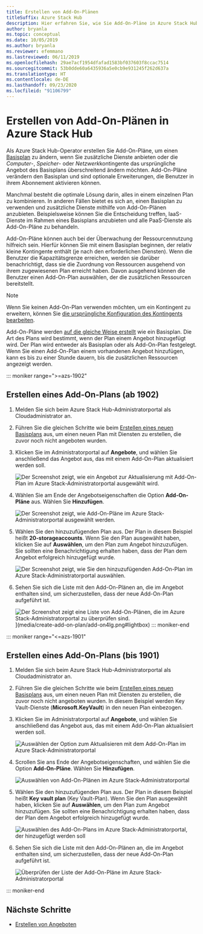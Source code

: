 ```yaml
---
title: Erstellen von Add-On-Plänen
titleSuffix: Azure Stack Hub
description: Hier erfahren Sie, wie Sie Add-On-Pläne in Azure Stack Hub erstellen.
author: bryanla
ms.topic: conceptual
ms.date: 10/05/2019
ms.author: bryanla
ms.reviewer: efemmano
ms.lastreviewed: 06/11/2019
ms.openlocfilehash: 29ae7acf1954dfafad1583bf037603f8ccac7514
ms.sourcegitcommit: 53b0dde60a6435936a5e0cb9e931245f262d637a
ms.translationtype: HT
ms.contentlocale: de-DE
ms.lasthandoff: 09/23/2020
ms.locfileid: "91106799"
---
```

# <a name="create-add-on-plans-in-azure-stack-hub"></a>Erstellen von Add-On-Plänen in Azure Stack Hub

Als Azure Stack Hub-Operator erstellen Sie Add-On-Pläne, um einen [Basisplan](azure-stack-create-plan.md) zu ändern, wenn Sie zusätzliche Dienste anbieten oder die *Computer*-, *Speicher*- oder *Netzwerk*kontingente das ursprüngliche Angebot des Basisplans überschreitend ändern möchten. Add-On-Pläne verändern den Basisplan und sind optionale Erweiterungen, die Benutzer in ihrem Abonnement aktivieren können.

Manchmal besteht die optimale Lösung darin, alles in einem einzelnen Plan zu kombinieren. In anderen Fällen bietet es sich an, einen Basisplan zu verwenden und zusätzliche Dienste mithilfe von Add-On-Plänen anzubieten. Beispielsweise können Sie die Entscheidung treffen, IaaS-Dienste im Rahmen eines Basisplans anzubieten und alle PaaS-Dienste als Add-On-Pläne zu behandeln.

Add-On-Pläne können auch bei der Überwachung der Ressourcennutzung hilfreich sein. Hierfür können Sie mit einem Basisplan beginnen, der relativ kleine Kontingente enthält (je nach den erforderlichen Diensten). Wenn die Benutzer die Kapazitätsgrenze erreichen, werden sie darüber benachrichtigt, dass sie die Zuordnung von Ressourcen ausgehend von ihrem zugewiesenen Plan erreicht haben. Davon ausgehend können die Benutzer einen Add-On-Plan auswählen, der die zusätzlichen Ressourcen bereitstellt.

> [!NOTE]
> Wenn Sie keinen Add-On-Plan verwenden möchten, um ein Kontingent zu erweitern, können Sie [die ursprüngliche Konfiguration des Kontingents bearbeiten](azure-stack-quota-types.md#edit-a-quota).

Add-On-Pläne werden [auf die gleiche Weise erstellt](azure-stack-create-plan.md) wie ein Basisplan. Die Art des Plans wird bestimmt, wenn der Plan einem Angebot hinzugefügt wird. Der Plan wird entweder als Basisplan oder als Add-On-Plan festgelegt. Wenn Sie einen Add-On-Plan einem vorhandenen Angebot hinzufügen, kann es bis zu einer Stunde dauern, bis die zusätzlichen Ressourcen angezeigt werden.

::: moniker range=">=azs-1902"
## <a name="create-an-add-on-plan-1902-and-later"></a>Erstellen eines Add-On-Plans (ab 1902)

1. Melden Sie sich beim Azure Stack Hub-Administratorportal als Cloudadministrator an.
2. Führen Sie die gleichen Schritte wie beim [Erstellen eines neuen Basisplans](azure-stack-create-plan.md) aus, um einen neuen Plan mit Diensten zu erstellen, die zuvor noch nicht angeboten wurden.
3. Klicken Sie im Administratorportal auf **Angebote**, und wählen Sie anschließend das Angebot aus, das mit einem Add-On-Plan aktualisiert werden soll.

   ![Der Screenshot zeigt, wie ein Angebot zur Aktualisierung mit Add-On-Plan im Azure Stack-Administratorportal ausgewählt wird.](media/create-add-on-plan/add-on1.png)

4. Wählen Sie am Ende der Angebotseigenschaften die Option **Add-On-Pläne** aus. Wählen Sie **Hinzufügen**.

    ![Der Screenshot zeigt, wie Add-On-Pläne im Azure Stack-Administratorportal ausgewählt werden.](media/create-add-on-plan/add-on2.png)

5. Wählen Sie den hinzuzufügenden Plan aus. Der Plan in diesem Beispiel heißt **20-storageaccounts**. Wenn Sie den Plan ausgewählt haben, klicken Sie auf **Auswählen**, um den Plan zum Angebot hinzuzufügen. Sie sollten eine Benachrichtigung erhalten haben, dass der Plan dem Angebot erfolgreich hinzugefügt wurde.

    ![Der Screenshot zeigt, wie Sie den hinzuzufügenden Add-On-Plan im Azure Stack-Administratorportal auswählen.](media/create-add-on-plan/add-on3.png)

6. Sehen Sie sich die Liste mit den Add-On-Plänen an, die im Angebot enthalten sind, um sicherzustellen, dass der neue Add-On-Plan aufgeführt ist.

    ![Der Screenshot zeigt eine Liste von Add-On-Plänen, die im Azure Stack-Administratorportal zu überprüfen sind.](media/create-add-on-plan/add-on4.png "Add-On-Plan erstellen")](media/create-add-on-plan/add-on4lg.png#lightbox)
::: moniker-end

::: moniker range="<=azs-1901"

## <a name="create-an-add-on-plan-1901-and-earlier"></a>Erstellen eines Add-On-Plans (bis 1901)

1. Melden Sie sich beim Azure Stack Hub-Administratorportal als Cloudadministrator an.
2. Führen Sie die gleichen Schritte wie beim [Erstellen eines neuen Basisplans](azure-stack-create-plan.md) aus, um einen neuen Plan mit Diensten zu erstellen, die zuvor noch nicht angeboten wurden. In diesem Beispiel werden Key Vault-Dienste (**Microsoft.KeyVault**) in den neuen Plan einbezogen.
3. Klicken Sie im Administratorportal auf **Angebote**, und wählen Sie anschließend das Angebot aus, das mit einem Add-On-Plan aktualisiert werden soll.

   ![Auswählen der Option zum Aktualisieren mit dem Add-On-Plan im Azure Stack-Administratorportal](media/create-add-on-plan/1.PNG)

4. Scrollen Sie ans Ende der Angebotseigenschaften, und wählen Sie die Option **Add-On-Pläne**. Wählen Sie **Hinzufügen**.

    ![Auswählen von Add-On-Plänen im Azure Stack-Administratorportal](media/create-add-on-plan/2.PNG)

5. Wählen Sie den hinzuzufügenden Plan aus. Der Plan in diesem Beispiel heißt **Key vault plan** (Key Vault-Plan). Wenn Sie den Plan ausgewählt haben, klicken Sie auf **Auswählen**, um den Plan zum Angebot hinzuzufügen. Sie sollten eine Benachrichtigung erhalten haben, dass der Plan dem Angebot erfolgreich hinzugefügt wurde.

    ![Auswählen des Add-On-Plans im Azure Stack-Administratorportal, der hinzugefügt werden soll](media/create-add-on-plan/3.PNG)

6. Sehen Sie sich die Liste mit den Add-On-Plänen an, die im Angebot enthalten sind, um sicherzustellen, dass der neue Add-On-Plan aufgeführt ist.

    ![Überprüfen der Liste der Add-On-Pläne im Azure Stack-Administratorportal](media/create-add-on-plan/4.PNG)

::: moniker-end

## <a name="next-steps"></a>Nächste Schritte

* [Erstellen von Angeboten](azure-stack-create-offer.md)
